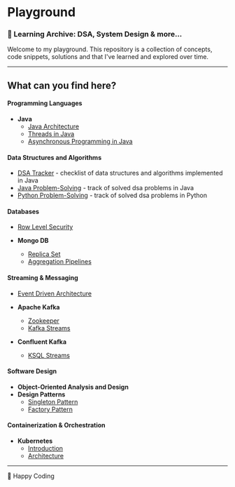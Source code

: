 # Playground

### 🧠 Learning Archive: DSA, System Design & more...

Welcome to my playground. This repository is a collection of concepts, code snippets, solutions and that I've learned
and explored over time.

---

## What can you find here?

#### Programming Languages

- **Java**
    - [Java Architecture](docs/java-architecture.md)
    - [Threads in Java](docs/threads-java.md)
    - [Asynchronous Programming in Java](docs/async-java.md)

#### Data Structures and Algorithms

- [DSA Tracker](dsa-tracker.md) - checklist of data structures and algorithms implemented in Java
- [Java Problem-Solving](java-dsa/src/problemsolving/README.md) - track of solved dsa problems in Java
- [Python Problem-Solving](python/problemsolving/README.md) - track of solved dsa problems in Python

#### Databases

- [Row Level Security](docs/database/row-level-security.md)

- **Mongo DB**
    - [Replica Set](mongodb/replication-in-mongodb.md)
    - [Aggregation Pipelines](mongodb/aggregation-pipeline/aggragation-pipelines.md)

#### Streaming & Messaging

- [Event Driven Architecture](kafka/eda.md)

- **Apache Kafka**
    - [Zookeeper](kafka/zookeeper.md)
    - [Kafka Streams](kafka/kafka-streams/README.md)

- **Confluent Kafka**
    - [KSQL Streams](kafka/kafka-streams/ksql-streams.md)

#### Software Design

- **Object-Oriented Analysis and Design**
- **Design Patterns**
    - [Singleton Pattern](design-patterns/src/singletonpattern/README.md)
    - [Factory Pattern](design-patterns/src/factorypattern/README.md)

#### Containerization & Orchestration

- **Kubernetes**
    - [Introduction](system-design/kubernetes/kubernetes-intro.md)
    - [Architecture](system-design/kubernetes/kubernetes-architcture.md)

---

🚀 Happy Coding